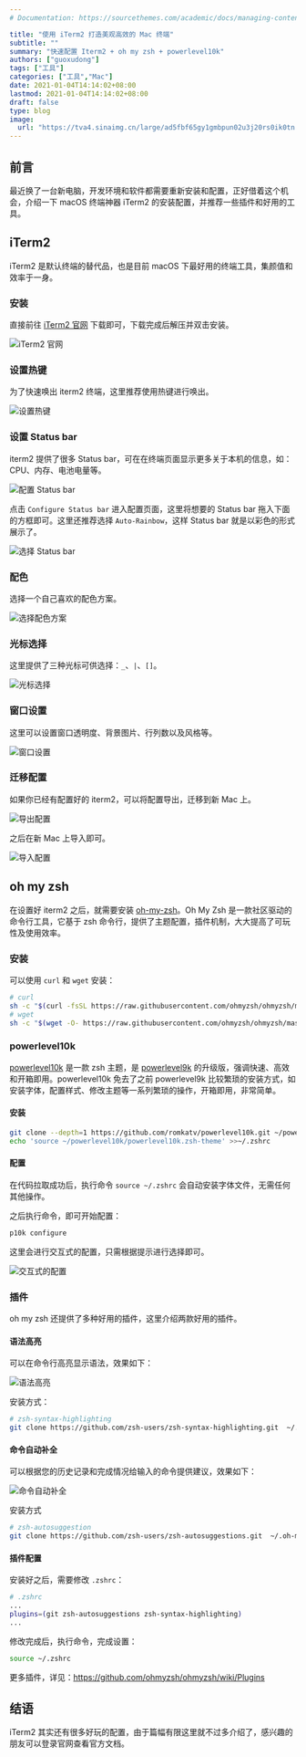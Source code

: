 ```yaml
---
# Documentation: https://sourcethemes.com/academic/docs/managing-content/

title: "使用 iTerm2 打造美观高效的 Mac 终端"
subtitle: ""
summary: "快速配置 Iterm2 + oh my zsh + powerlevel10k"
authors: ["guoxudong"]
tags: ["工具"]
categories: ["工具","Mac"]
date: 2021-01-04T14:14:02+08:00
lastmod: 2021-01-04T14:14:02+08:00
draft: false
type: blog
image:
  url: "https://tva4.sinaimg.cn/large/ad5fbf65gy1gmbpun02u3j20rs0ik0tn.jpg"
---
```

## 前言

最近换了一台新电脑，开发环境和软件都需要重新安装和配置，正好借着这个机会，介绍一下 macOS 终端神器 iTerm2 的安装配置，并推荐一些插件和好用的工具。

## iTerm2

iTerm2 是默认终端的替代品，也是目前 macOS 下最好用的终端工具，集颜值和效率于一身。

### 安装

直接前往 [iTerm2 官网](http://www.iterm2.com/) 下载即可，下载完成后解压并双击安装。

![iTerm2 官网](https://tvax4.sinaimg.cn/large/ad5fbf65gy1gmbncotndlj21km1gu7hm.jpg)

### 设置热键

为了快速唤出 iterm2 终端，这里推荐使用热键进行唤出。

![设置热键](https://tva1.sinaimg.cn/large/ad5fbf65gy1gmbnhmj7w8j21k20y87el.jpg)

### 设置 Status bar

iterm2 提供了很多 Status bar，可在在终端页面显示更多关于本机的信息，如：CPU、内存、电池电量等。

![配置 Status bar](https://tva1.sinaimg.cn/large/ad5fbf65gy1gmbnkvtjloj21ey0tojwj.jpg)

点击 `Configure Status bar` 进入配置页面，这里将想要的 Status bar 拖入下面的方框即可。这里还推荐选择 `Auto-Rainbow`，这样 Status bar 就是以彩色的形式展示了。

![选择 Status bar](https://tva4.sinaimg.cn/large/ad5fbf65gy1gmbnn70borj21eu0skdjz.jpg)

### 配色

选择一个自己喜欢的配色方案。

![选择配色方案](https://tva4.sinaimg.cn/large/ad5fbf65gy1gmbnqt1lhej21fg0qqn26.jpg)

### 光标选择

这里提供了三种光标可供选择：`_`、`|`、`[]`。

![光标选择](https://tva1.sinaimg.cn/large/ad5fbf65gy1gmbnsyh5rqj21g00qu79h.jpg)

### 窗口设置

这里可以设置窗口透明度、背景图片、行列数以及风格等。

![窗口设置](https://tva2.sinaimg.cn/large/ad5fbf65gy1gmbnw0mzfej21fi0wmagb.jpg)

### 迁移配置

如果你已经有配置好的 iterm2，可以将配置导出，迁移到新 Mac 上。

![导出配置](https://tvax3.sinaimg.cn/large/ad5fbf65gy1gmboqetam4j21fi17gkjl.jpg)

之后在新 Mac 上导入即可。

![导入配置](https://tva4.sinaimg.cn/large/ad5fbf65gy1gmborddsylj21es176e81.jpg)

## oh my zsh

在设置好 iterm2 之后，就需要安装 [oh-my-zsh](https://github.com/ohmyzsh/ohmyzsh)。Oh My Zsh 是一款社区驱动的命令行工具，它基于 zsh 命令行，提供了主题配置，插件机制，大大提高了可玩性及使用效率。

### 安装

可以使用 `curl` 和 `wget` 安装：

```bash
# curl
sh -c "$(curl -fsSL https://raw.githubusercontent.com/ohmyzsh/ohmyzsh/master/tools/install.sh)"
# wget
sh -c "$(wget -O- https://raw.githubusercontent.com/ohmyzsh/ohmyzsh/master/tools/install.sh)"
```

### powerlevel10k

[powerlevel10k](https://github.com/romkatv/powerlevel10k) 是一款 zsh 主题，是 [powerlevel9k](https://github.com/Powerlevel9k/powerlevel9k) 的升级版，强调快速、高效和开箱即用。powerlevel10k 免去了之前 powerlevel9k 比较繁琐的安装方式，如安装字体，配置样式、修改主题等一系列繁琐的操作，开箱即用，非常简单。

#### 安装 

```bash
git clone --depth=1 https://github.com/romkatv/powerlevel10k.git ~/powerlevel10k
echo 'source ~/powerlevel10k/powerlevel10k.zsh-theme' >>~/.zshrc
```

#### 配置

在代码拉取成功后，执行命令 `source ~/.zshrc` 会自动安装字体文件，无需任何其他操作。

之后执行命令，即可开始配置：

```bash
p10k configure
```

这里会进行交互式的配置，只需根据提示进行选择即可。

![交互式的配置](https://tva2.sinaimg.cn/large/ad5fbf65gy1gmap0z93zdg20ok0l60xf.gif)

### 插件

oh my zsh 还提供了多种好用的插件，这里介绍两款好用的插件。

#### 语法高亮

可以在命令行高亮显示语法，效果如下：

![语法高亮](https://tvax4.sinaimg.cn/large/ad5fbf65gy1gmbodvj2sej20lu0isdj6.jpg)

安装方式：

```bash
# zsh-syntax-highlighting
git clone https://github.com/zsh-users/zsh-syntax-highlighting.git  ~/.oh-my-zsh/plugins/zsh-syntax-highlighting
```

#### 命令自动补全

可以根据您的历史记录和完成情况给输入的命令提供建议，效果如下：

![命令自动补全](https://tvax3.sinaimg.cn/large/ad5fbf65gy1gmbojbb38wj20sy044wel.jpg)

安装方式

```bash
# zsh-autosuggestion
git clone https://github.com/zsh-users/zsh-autosuggestions.git  ~/.oh-my-zsh/plugins/zsh-autosuggestions
```

#### 插件配置

安装好之后，需要修改 `.zshrc`：

```bash
# .zshrc
...
plugins=(git zsh-autosuggestions zsh-syntax-highlighting)
...
```

修改完成后，执行命令，完成设置：

```bash
source ~/.zshrc
```

更多插件，详见：https://github.com/ohmyzsh/ohmyzsh/wiki/Plugins

## 结语

iTerm2 其实还有很多好玩的配置，由于篇幅有限这里就不过多介绍了，感兴趣的朋友可以登录官网查看官方文档。